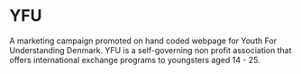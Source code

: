 # YFU
A marketing campaign promoted on hand coded webpage for Youth For Understanding Denmark. YFU is a self-governing non profit association that offers international exchange programs to youngsters aged 14 - 25. 
